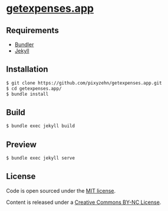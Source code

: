# [getexpenses.app](https://getexpenses.app)

## Requirements

- [Bundler](https://bundler.io)
- [Jekyll](https://jekyllrb.com)

## Installation

```bash
$ git clone https://github.com/pixyzehn/getexpenses.app.git
$ cd getexpenses.app/
$ bundle install
```

## Build

```bash
$ bundle exec jekyll build
```

## Preview

```bash
$ bundle exec jekyll serve
```

## License

Code is open sourced under the [MIT license](LICENSE).

Content is released under a [Creative Commons BY-NC License](http://creativecommons.org/licenses/by-nc/4.0/).
